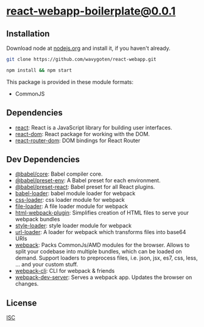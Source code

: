 # react-webapp-boilerplate@0.0.1

## Installation

Download node at [nodejs.org](http://nodejs.org) and install it, if you haven't already.

```sh
git clone https://github.com/wavygoten/react-webapp.git
```

```sh
npm install && npm start
```

This package is provided in these module formats:

- CommonJS

## Dependencies

- [react](https://github.com/facebook/react): React is a JavaScript library for building user interfaces.
- [react-dom](https://github.com/facebook/react): React package for working with the DOM.
- [react-router-dom](https://github.com/ReactTraining/react-router): DOM bindings for React Router

## Dev Dependencies

- [@babel/core](https://github.com/babel/babel): Babel compiler core.
- [@babel/preset-env](https://github.com/babel/babel): A Babel preset for each environment.
- [@babel/preset-react](https://github.com/babel/babel): Babel preset for all React plugins.
- [babel-loader](https://github.com/babel/babel-loader): babel module loader for webpack
- [css-loader](https://github.com/webpack-contrib/css-loader): css loader module for webpack
- [file-loader](https://github.com/webpack-contrib/file-loader): A file loader module for webpack
- [html-webpack-plugin](https://github.com/jantimon/html-webpack-plugin): Simplifies creation of HTML files to serve your webpack bundles
- [style-loader](https://github.com/webpack-contrib/style-loader): style loader module for webpack
- [url-loader](https://github.com/webpack-contrib/url-loader): A loader for webpack which transforms files into base64 URIs
- [webpack](https://github.com/webpack/webpack): Packs CommonJs/AMD modules for the browser. Allows to split your codebase into multiple bundles, which can be loaded on demand. Support loaders to preprocess files, i.e. json, jsx, es7, css, less, ... and your custom stuff.
- [webpack-cli](https://github.com/webpack/webpack-cli): CLI for webpack & friends
- [webpack-dev-server](https://github.com/webpack/webpack-dev-server): Serves a webpack app. Updates the browser on changes.

## License

[ISC]()
